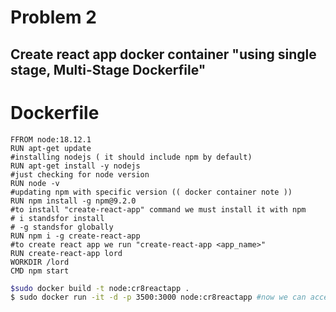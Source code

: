 # Problem 2
## Create react app docker container "using single stage, Multi-Stage Dockerfile"

# Dockerfile
```Docker
FFROM node:18.12.1
RUN apt-get update
#installing nodejs ( it should include npm by default)
RUN apt-get install -y nodejs
#just checking for node version
RUN node -v
#updating npm with specific version (( docker container note ))
RUN npm install -g npm@9.2.0
#to install "create-react-app" command we must install it with npm 
# i standsfor install 
# -g standsfor globally 
RUN npm i -g create-react-app
#to create react app we run "create-react-app <app_name>"
RUN create-react-app lord
WORKDIR /lord
CMD npm start

```

```bash
$sudo docker build -t node:cr8reactapp .
$ sudo docker run -it -d -p 3500:3000 node:cr8reactapp #now we can access it throgh localhost@3500
```

